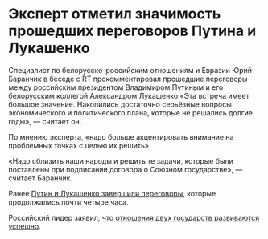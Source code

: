 Эксперт отметил значимость прошедших переговоров Путина и Лукашенко
===================================================================

Специалист по белорусско-российским отношениям и Евразии Юрий Баранчик в беседе с RT прокомментировал прошедшие переговоры между российским президентом Владимиром Путиным и его белорусским коллегой Александром Лукашенко.«Эта встреча имеет большое значение. Накопились достаточно серьёзные вопросы экономического и политического плана, которые не решались долгие годы», — считает он.

По мнению эксперта, «надо больше акцентировать внимание на проблемных точках с целью их решить».

«Надо сблизить наши народы и решить те задачи, которые были поставлены при подписании договора о Союзном государстве», — считает Баранчик.

Ранее [Путин и Лукашенко завершили переговоры](https://russian.rt.com/world/news/587176-peregovory-putin-lukashenko), которые продолжались почти четыре часа.

Российский лидер заявил, что [отношения двух государств развиваются успешно](https://russian.rt.com/ussr/news/587117-putin-otnosheniya-moskva-minsk).

